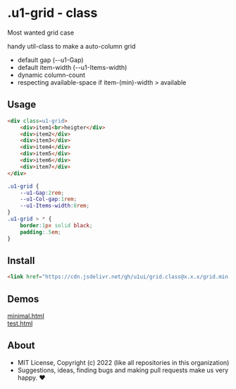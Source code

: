 # .u1-grid - class
Most wanted grid case

handy util-class to make a auto-column grid

- default gap (--u1-Gap)
- default item-width (--u1-Items-width)
- dynamic column-count
- respecting available-space if item-(min)-width > available

## Usage

```html
<div class=u1-grid>
    <div>item1<br>heigter</div>
    <div>item2</div>
    <div>item3</div>
    <div>item4</div>
    <div>item5</div>
    <div>item6</div>
    <div>item7</div>
</div>
```

```css
.u1-grid {
    --u1-Gap:2rem;
    --u1-Col-gap:1rem;
    --u1-Items-width:8rem;
}
.u1-grid > * {
    border:1px solid black;
    padding:.5em;
}
```

## Install

```html
<link href="https://cdn.jsdelivr.net/gh/u1ui/grid.class@x.x.x/grid.min.css" rel=stylesheet>
```

## Demos

[minimal.html](http://gcdn.li/u1ui/grid.class@main/tests/minimal.html)  
[test.html](http://gcdn.li/u1ui/grid.class@main/tests/test.html)  

## About

- MIT License, Copyright (c) 2022 <u1> (like all repositories in this organization) <br>
- Suggestions, ideas, finding bugs and making pull requests make us very happy. ♥

